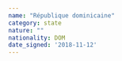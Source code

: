 ```yaml
---
name: "République dominicaine"
category: state
nature: ""
nationality: DOM
date_signed: '2018-11-12'
---
```

    